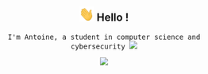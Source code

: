 <h2 align="center"> <img src="https://github.com/Parply/Parply/blob/master/.github/Hi.gif?raw=true" width="30px"> Hello !  <br/> </h2> 

<p align="center"> <samp> I'm Antoine, a student in computer science and cybersecurity <img src="https://media.tenor.com/Pm4S40MGsIQAAAAC/hacker-hackerman.gif" width="30px">

<p align="center">
  <img src="https://github-readme-stats.vercel.app/api/top-langs/?username=b3rt1ng&exclude_repo=ANTLR-basic-language,IA-Decisionnelle&hide=HTML,CSS,Objective-C,Shell,Batchfile&layout=donut&theme=dracula" />
</p>
